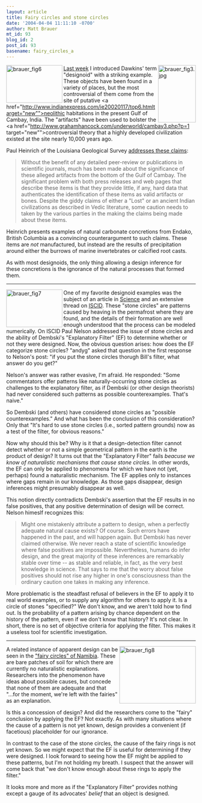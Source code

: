 ```yaml
---
layout: article
title: Fairy circles and stone circles
date: '2004-04-04 11:11:10 -0700'
author: Matt Brauer
mt_id: 93
blog_id: 2
post_id: 93
basename: fairy_circles_a
---
```

<img alt="brauer_fig3.jpg" src="/PT/uploads/2005/brauer_fig3-thumb.jpg" width="100" height="152" border="0"  align="right"/></a><a href="http://www.pandasthumb.org/files/brauer_fig6.jpg" onclick="window.open('http://www.pandasthumb.org/files/brauer_fig6.jpg','popup','width=500,height=334,scrollbars=yes,resizable=yes,toolbar=no,directories=no,location=no,menubar=no,status=yes,left=0,top=0');return false"><img src="http://www.pandasthumb.org/files/brauer_fig6-tm.jpg" height="100" width="149" align="left" alt="brauer_fig6" /></a><a href="/uploads/2005/brauer_fig3.jpg"><a href="http://www.pandasthumb.org/pt-archives/000035.html">Last week</a> I introduced Dawkins' term "designoid" with a striking example. These objects have been found in a variety of places, but the most controversial of them come from the site of putative <a href="http://www.indianexpress.com/ie20020117/top6.htmltarget="new"">neolithic habitations in the present Gulf of Cambay, India.</a> The "artifacts" have been used to bolster the <a href="http://www.grahamhancock.com/underworld/cambay3.php?p=1 target="new"">controversial theory</a> that a highly developed civilization existed at the site nearly 10,000 years ago.

<!--more-->

Paul Heinrich of the Louisiana Geological Survey <a href="http://www.intersurf.com/~chalcedony/geofact.shtml" target="new">addresses these claims</a>: <blockquote>Without the benefit of any detailed peer-review or publications in scientific journals, much has been made about the significance of these alleged artifacts from the bottom of the Gulf of Cambay. The significant problem with both press releases and web pages that describe these items is that they provide little, if any, hard data that authenticates the identification of these items as valid artifacts or bones. Despite the giddy claims of either a "Lost" or an ancient Indian civilizations as described in Vedic literature, some caution needs to taken by the various parties in the making the claims being made about these items.</blockquote>

Heinrich presents examples of natural carbonate concretions from Endako, British Columbia as a convincing counterargument to such claims. These items are <i>not</i> manufactured, but instead are the results of precipitation around either the burrows of marine invertebrates or calcified root casts.

As with most designoids, the only thing allowing a design inference for these concretions is the ignorance of the natural processes that formed them.
<hr>
<a href="http://www.pandasthumb.org/files/brauer_fig7.jpg" onclick="window.open('http://www.pandasthumb.org/files/brauer_fig7.jpg','popup','width=846,height=564,scrollbars=yes,resizable=yes,toolbar=no,directories=no,location=no,menubar=no,status=yes,left=0,top=0');return false"> <img src="http://www.pandasthumb.org/files/brauer_fig7-tm.gif" height="100" width="149" align="left" alt="brauer_fig7" /></a>One of my favorite designoid examples was the subject of an article in <a href="http://www.sciencemag.org/cgi/content/full/299/5605/380?maxtoshow=&HITS=10&hits=10&RESULTFORMAT=&searchid=1081098580554_3244&stored_search=&FIRSTINDEX=0&volume=299&firstpage=380&fdate=10/1/1995&tdate=4/30/2004" target="new"><u>Science</u></a>  and an extensive thread on <a href="http://www.iscid.org/ubbcgi/ultimatebb.cgi?ubb=get_topic;f=6;t=000285" target="new">ISCID</a>. These "stone circles" are patterns caused by heaving in the permafrost where they are found, and the details of their formation are well enough understood that the process can be modeled numerically. On ISCID Paul Nelson addressed the issue of stone circles and the ability of Dembski's "Explanatory Filter" (EF) to determine whether or not they were designed. Now, the obvious question arises: how does the EF categorize stone circles? "andyg" asked that question in the first response to Nelson's post: "if you put the stone circles thorugh Bill's filter, what answer do you get?"

Nelson's answer was rather evasive, I'm afraid. He responded: "Some commentators offer patterns like naturally-occurring stone circles as challenges to the explanatory filter, as if Dembski (or other design theorists) had never considered such patterns as possible counterexamples. That's naive."

So Dembski (and others) have considered stone circles as "possible counterexamples." And what has been the conclusion of this consideration? Only that "It's hard to use stone circles (i.e., sorted pattern grounds) now as a test of the filter, for obvious reasons."

Now why should this be? Why is it that a design-detection filter cannot detect whether or not a simple geometrical pattern in the earth is the product of design? It turns out that the "Explanatory Filter" fails <i>beacuse we know of naturalistic mechanisms that cause stone circles</i>. In other words, the EF can only be applied to phenomena for which we have not (yet, perhaps) found a naturalistic mechanism. The EF applies only to instances where gaps remain in our knowledge. As those gaps disappear, design inferences might presumably disappear as well.

This notion directly contradicts Dembski's assertion that the EF results in no false positives, that any positive determination of design will be correct. Nelson himeslf recognizes this:
<blockquote>Might one mistakenly attribute a pattern to design, when a perfectly adequate natural cause exists? Of course. Such errors have happened in the past, and will happen again. But Dembski has never claimed otherwise. We never reach a state of scientific knowledge where false positives are impossible. Nevertheless, humans do infer design, and the great majority of these inferences are remarkably stable over time -- as stable and reliable, in fact, as the very best knowledge in science. That says to me that the worry about false positives should not rise any higher in one's consciousness than the ordinary caution one takes in making any inference.
</blockquote>

More problematic is the steadfast refusal of believers in the EF to apply it to real world examples, or to supply any algorithm for others to apply it. Is a circle of stones "specified?" We don't know, and we aren't told how to find out. Is the probability of a pattern arising by chance dependent on the history of the pattern, even if we don't know that history? It's not clear. In short, there is no set of objective criteria for applying the filter. This makes it a useless tool for scientific investigation.
<hr>
<img src="http://www.pandasthumb.org/files/brauer_fig8.jpg" height="152" width="203" align="right" alt="brauer_fig8" />A related instance of apparent design can be seen in the <a href="http://news.bbc.co.uk/2/hi/africa/3587431.stm" target="new">"fairy circles" of Namibia</a>.  These are bare patches of soil for which there are currently no naturalistic explanations. Researchers into the phenomenon have ideas about possible causes, but concede that none of  them are adequate and that "...for the moment, we're left with the fairies" as an explanation.

Is this a concession of design? And did the researchers come to the "fairy" conclusion by applying the EF? Not exactly. As with many situations where the cause of a pattern is not yet known, design provides a convenient (if facetious) placeholder for our ignorance.

In contrast to the case of the stone circles, the cause of the fairy rings is not yet known. So we might expect that the EF is useful for determining if they were designed. I look forward to seeing how the EF might be applied to these patterns, but I'm not holding my breath. I suspect that the answer will come back that "we don't know enough about these rings to apply the filter."

It looks more and more as if the "Explanatory Filter" provides nothing except a gauge of its advocates' <i>belief</i> that an object is designed.

